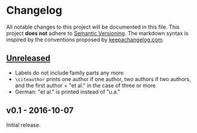 # Changelog

All notable changes to this project will be documented in this file.
This project **does not** adhere to [Semantic Versioning](http://semver.org/).
The markdown syntax is inspired by the conventions proposed by [keepachangelog.com](http://keepachangelog.com/).

## [Unreleased]
* Labels do not include family parts any more
* `\citeauthor` prints one author if one author, two authors if two authors, and the first author + "et al." in the case of three or more
* German: "et al." is printed instead of "u.a."

## v0.1 - 2016-10-07

Initial release.

[Unreleased]: https://github.com/latextemplates/biblatex-lni/v0.1...HEAD
